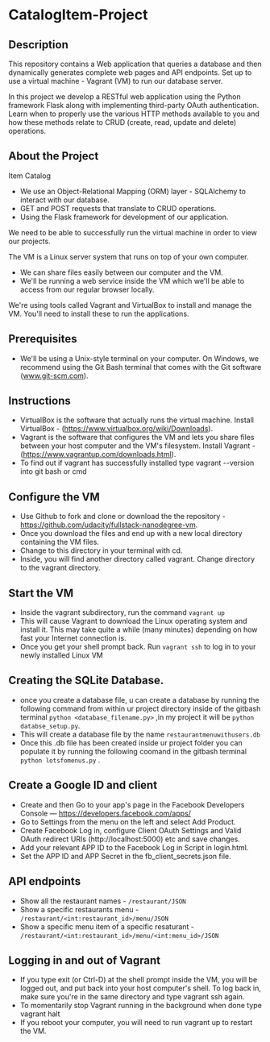 # CatalogItem-Project
## Description

This repository contains a Web application that queries a database and then dynamically generates complete web pages and API endpoints. Set up to use a virtual machine - Vagrant (VM) to run our database server.

In this project we develop a RESTful web application using the Python framework Flask along with implementing third-party OAuth authentication. Learn when to properly use the various HTTP methods available to you and how these methods relate to CRUD (create, read, update and delete) operations.

## About the Project

Item Catalog
* We use an Object-Relational Mapping (ORM) layer - SQLAlchemy to interact with our database.
* GET and POST requests that translate to CRUD operations.
* Using the Flask framework for development of our application.

We need to be able to successfully run the virtual machine in order to view our projects.

The VM is a Linux server system that runs on top of your own computer.

* We can share files easily between our computer and the VM.
* We'll be running a web service inside the VM which we'll be able to access from our regular browser locally.

We're using tools called Vagrant and VirtualBox to install and manage the VM. You'll need to install these to run the applications.

## Prerequisites
* We'll be using a Unix-style terminal on your computer. On Windows, we recommend using the Git Bash terminal that comes with the Git software (www.git-scm.com).

## Instructions
* VirtualBox is the software that actually runs the virtual machine. Install VirtualBox - (https://www.virtualbox.org/wiki/Downloads).
* Vagrant is the software that configures the VM and lets you share files between your host computer and the VM's filesystem. Install Vagrant - (https://www.vagrantup.com/downloads.html).
* To find out if vagrant has successfully installed type vagrant --version into git bash or cmd


## Configure the VM

* Use Github to fork and clone or download the the repository - https://github.com/udacity/fullstack-nanodegree-vm.
* Once you download the files and end up with a new local directory containing the VM files.
* Change to this directory in your terminal with cd.
* Inside, you will find another directory called vagrant. Change directory to the vagrant directory.

## Start the VM

* Inside the vagrant subdirectory, run the command `vagrant up`
* This will cause Vagrant to download the Linux operating system and install it. This may take quite a while (many minutes) depending on how fast your Internet connection is.
* Once you get your shell prompt back. Run `vagrant ssh` to log in to your newly installed Linux VM

## Creating the SQLite Database.

* once you create a database file, u can create a database by running the following command from within ur project directory inside of the gitbash terminal `python <database_filename.py>` ,in my project it will be `python databse_setup.py`.
* This will create a database file by the name `restaurantmenuwithusers.db`
* Once this .db file has been created inside ur project folder you can populate it by running the following coomand in the gitbash terminal `python lotsfomenus.py` .

## Create a Google ID and client

* Create and then Go to your app's page in the Facebook Developers Console — https://developers.facebook.com/apps/
* Go to Settings from the menu on the left and select Add Product.
* Create Facebook Log in, configure Client OAuth Settings and Valid OAuth redirect URIs (http://localhost:5000) etc and save changes.
* Add your relevant APP ID to the Facebook Log in Script in login.html.
* Set the APP ID and APP Secret in the fb_client_secrets.json file.

## API endpoints

* Show all the restaurant names - `/restaurant/JSON` 
* Show a specific restaurants menu - `/restaurant/<int:restaurant_id>/menu/JSON`
* Show a specific menu item of a specific resaturant - `/restaurant/<int:restaurant_id>/menu/<int:menu_id>/JSON`

## Logging in and out of Vagrant
 
 * If you type exit (or Ctrl-D) at the shell prompt inside the VM, you will be logged out, and put back into your host computer's shell. To log back in, make sure you're in the same directory and type vagrant ssh again.
 * To momentarily stop Vagrant running in the background when done type vagrant halt
 * If you reboot your computer, you will need to run vagrant up to restart the VM.
